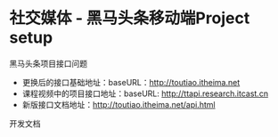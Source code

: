 # 社交媒体 - 黑马头条移动端Project setup



黑马头条项目接口问题

- 更换后的接口基础地址：baseURL：http://toutiao.itheima.net
- 课程视频中的项目接口地址：baseURL: http://ttapi.research.itcast.cn
- 新版接口文档地址：http://toutiao.itheima.net/api.html

开发文档
